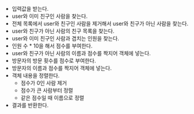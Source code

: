- 입력값을 받는다.
- user와 이미 친구인 사람을 찾는다.
- 전체 목록에서 user와 친구인 사람을 제거해서 user와 친구가 아닌 사람을 찾는다.
- user와 친구가 아닌 사람의 친구 목록을 찾는다.
- user와 이미 친구인 사람과 겹치는 인원을 찾는다.
- 인원 수 \* 10을 해서 점수를 부여한다.
- user와 친구가 아닌 사람의 이름과 점수를 짝지어 객체에 넣는다.
- 방문자의 방문 횟수를 점수로 부여한다.
- 방문자의 이름과 점수를 짝지어 객체에 넣는다.
- 객체 내용을 정렬한다.
  - 점수가 0인 사람 제거
  - 점수가 큰 사람부터 정렬
  - 같은 점수일 때 이름으로 정렬
- 결과를 반환한다.
